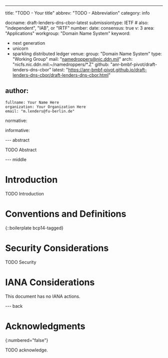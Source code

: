 ---
title: "TODO - Your title"
abbrev: "TODO - Abbreviation"
category: info

docname: draft-lenders-dns-cbor-latest
submissiontype: IETF  # also: "independent", "IAB", or "IRTF"
number:
date:
consensus: true
v: 3
area: "Applications"
workgroup: "Domain Name System"
keyword:
 - next generation
 - unicorn
 - sparkling distributed ledger
venue:
  group: "Domain Name System"
  type: "Working Group"
  mail: "namedroppers@nic.ddn.mil"
  arch: "nicfs.nic.ddn.mil:~/namedroppers/*.Z"
  github: "anr-bmbf-pivot/draft-lenders-dns-cbor"
  latest: "https://anr-bmbf-pivot.github.io/draft-lenders-dns-cbor/draft-lenders-dns-cbor.html"

author:
 -
    fullname: Your Name Here
    organization: Your Organization Here
    email: "m.lenders@fu-berlin.de"

normative:

informative:


--- abstract

TODO Abstract


--- middle

# Introduction

TODO Introduction


# Conventions and Definitions

{::boilerplate bcp14-tagged}


# Security Considerations

TODO Security


# IANA Considerations

This document has no IANA actions.


--- back

# Acknowledgments
{:numbered="false"}

TODO acknowledge.
